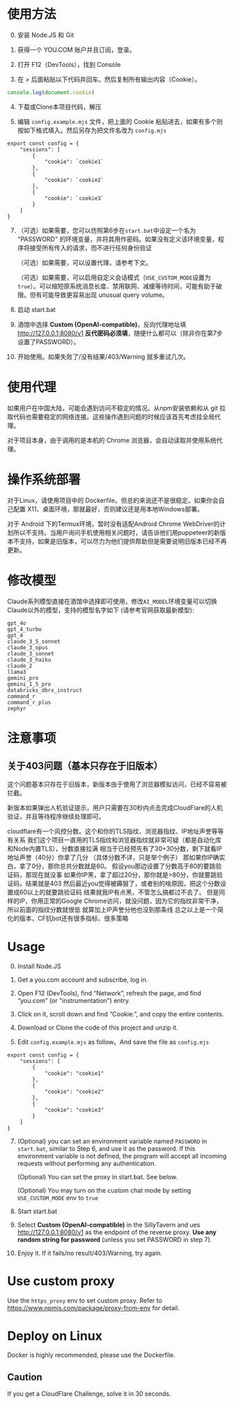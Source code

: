 
# 使用方法

0. 安装 Node.JS 和 Git

1. 获得一个 YOU.COM 账户并且订阅，登录。

2. 打开 F12（DevTools），找到 Console

3. 在 > 后面粘贴以下代码并回车。然后复制所有输出内容（Cookie）。

```javascript
console.log(document.cookie)
```

4. 下载或Clone本项目代码，解压

5. 编辑 `config.example.mjs` 文件，把上面的 Cookie 粘贴进去，如果有多个则按如下格式填入。然后另存为把文件名改为 `config.mjs`

```
export const config = {
    "sessions": [
        {
            "cookie": `cookie1`
        },
        {
            "cookie": `cookie2`
        },
        {
            "cookie": `cookie3`
        }
    ]
}
```

7. （可选）如果需要，您可以仿照第6步在`start.bat`中设定一个名为 "PASSWORD" 的环境变量，并将其用作密码。如果没有定义该环境变量，程序将接受所有传入的请求，而不进行任何身份验证

    （可选）如果需要，可以设置代理，请参考下文。

    （可选）如果需要，可以启用自定义会话模式（`USE_CUSTOM_MODE`设置为`true`）。可以缩短原系统消息长度、禁用联网、减缓等待时间，可能有助于破限。但有可能导致更容易出现 unusual query volume。

8. 启动 start.bat

9. 酒馆中选择 **Custom (OpenAI-compatible)**，反向代理地址填 http://127.0.0.1:8080/v1 **反代密码必须填**，随便什么都可以（除非你在第7步设置了PASSWORD）。

10. 开始使用。如果失败了/没有结果/403/Warning 就多重试几次。

# 使用代理

如果用户在中国大陆，可能会遇到访问不稳定的情况。从npm安装依赖和从 git 拉取代码也需要稳定的网络连接。这些操作遇到问题的时候应该首先考虑挂全局代理。

对于项目本身，由于调用的是本机的 Chrome 浏览器，会自动读取并使用系统代理。

# 操作系统部署

对于Linux，请使用项目中的 Dockerfile，但总的来说还不是很稳定。如果你会自己配置 X11、桌面环境，那就最好，否则建议还是用本地Windows部署。

对于 Android 下的Termux环境，暂时没有适配Android Chrome WebDriver的计划所以不支持。当用户询问手机使用相关问题时，请告诉他们用puppeteer的新版本不支持，如果是旧版本，可以尽力为他们提供帮助但是需要说明旧版本已经不再更新。

# 修改模型

Claude系列模型直接在酒馆中选择即可使用，修改`AI_MODEL`环境变量可以切换Claude以外的模型，支持的模型名字如下 (请参考官网获取最新模型):

```
gpt_4o
gpt_4_turbo
gpt_4
claude_3_5_sonnet
claude_3_opus
claude_3_sonnet
claude_3_haiku
claude_2
llama3
gemini_pro
gemini_1_5_pro
databricks_dbrx_instruct
command_r
command_r_plus
zephyr
```

# 注意事项

## 关于403问题（基本只存在于旧版本）

这个问题基本只存在于旧版本，新版本由于使用了浏览器模拟访问，已经不容易被拦截。

新版本如果弹出人机验证提示，用户只需要在30秒内点击完成CloudFlare的人机验证，并且等待程序继续处理即可。

cloudflare有一个风控分数。这个和你的TLS指纹、浏览器指纹、IP地址声誉等等有关系
我们这个项目一直用的TLS指纹和浏览器指纹就非常可疑（都是自动化库和Node内置TLS），分数直接拉满 
相当于已经预先有了30+30分数，剩下就看IP地址声誉（40分）你拿了几分
（具体分数不详，只是举个例子）
那如果你IP确实白，拿了0分，那你总共分数就是60。
假设you那边设置了分数高于80的要跳验证码，那现在就没事
如果你IP黑，拿了超过20分，那你就是>80分，你就要跳验证码，结果就是403
然后最近you觉得被薅狠了，或者别的啥原因，把这个分数设置成60以上的就要跳验证码 
结果就我IP有点黑，不管怎么搞都过不去了。
但是同样的IP，你用正常的Google Chrome访问，就没问题，因为它的指纹非常干净，所以前面的指纹分数就很低 
就算加上IP声誉分他也没到那条线
总之以上是一个简化的版本，CF抗bot还有很多指标、很多策略 


# Usage

0. Install Node.JS

1. Get a you.com account and subscribe, log in.

2. Open F12 (DevTools), find “Network”, refresh the page, and find “you.com” (or "instrumentation") entry.

3. Click on it, scroll down and find “Cookie:”, and copy the entire contents.

4. Download or Clone the code of this project and unzip it.

5. Edit `config.example.mjs` as follow。And save the file as `config.mjs`

```
export const config = {
    "sessions": [
        {
            "cookie": "cookie1"
        },
        {
            "cookie": "cookie2"
        },
        {
            "cookie": "cookie3"
        }
    ]
}
```

7. (Optional) you can set an environment variable named `PASSWORD` in `start.bat`, similar to Step 6, and use it as the password. If this environment variable is not defined, the program will accept all incoming requests without performing any authentication.
   
   (Optional) You can set the proxy in start.bat. See below.

   (Optional) You may turn on the custom chat mode by setting `USE_CUSTOM_MODE` env to `true`

8. Start start.bat

9. Select **Custom (OpenAI-compatible)** in the SillyTavern and ues http://127.0.0.1:8080/v1 as the endpoint of the reverse proxy. **Use any random string for password** (unless you set PASSWORD in step 7).

10. Enjoy it. If it fails/no result/403/Warning, try again.

# Use custom proxy

Use the `https_proxy` env to set custom proxy. Refer to https://www.npmjs.com/package/proxy-from-env for detail.

# Deploy on Linux

Docker is highly recommended, please use the Dockerfile.

## Caution

If you get a CloudFlare Challenge, solve it in 30 seconds.
